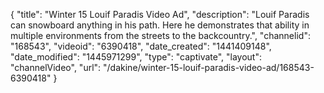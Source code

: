 {
    "title": "Winter 15 Louif Paradis Video Ad",
    "description": "Louif Paradis can snowboard anything in his path. Here he demonstrates that ability in multiple environments from the streets to the backcountry.",
    "channelid": "168543",
    "videoid": "6390418",
    "date_created": "1441409148",
    "date_modified": "1445971299",
    "type": "captivate",
    "layout": "channelVideo",
    "url": "\/dakine\/winter-15-louif-paradis-video-ad\/168543-6390418"
}